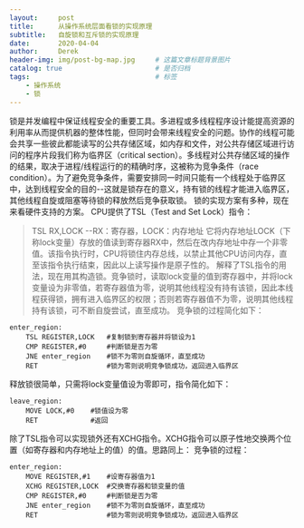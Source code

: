 ```yaml
---
layout:     post
title:      从操作系统层面看锁的实现原理 
subtitle:   自旋锁和互斥锁的实现原理
date:       2020-04-04
author:     Derek
header-img: img/post-bg-map.jpg 	# 这篇文章标题背景图片
catalog: true 						# 是否归档
tags:								# 标签
    - 操作系统
    - 锁
---
```

锁是并发编程中保证线程安全的重要工具。多进程或多线程程序设计能提高资源的利用率从而提供机器的整体性能，但同时会带来线程安全的问题。协作的线程可能会共享一些彼此都能读写的公共存储区域，如内存和文件，对公共存储区域进行访问的程序片段我们称为临界区（critical section）。多线程对公共存储区域的操作的结果，取决于进程/线程运行的的精确时序，这被称为竞争条件（race condition）。为了避免竞争条件，需要安排同一时间只能有一个线程处于临界区中，达到线程安全的目的--这就是锁存在的意义，持有锁的线程才能进入临界区，其他线程自旋或阻塞等待锁的释放然后竞争获取锁。
锁的实现方案有多种，现在来看硬件支持的方案。
CPU提供了TSL（Test and Set Lock）指令：
> TSL RX,LOCK  --RX：寄存器，LOCK：内存地址
它将内存地址LOCK（下称lock变量）存放的值读到寄存器RX中，然后在改内存地址中存一个非零值。该指令执行时，CPU将锁住内存总线，以禁止其他CPU访问内存，直至该指令执行结束，因此以上读写操作是原子性的。
解释了TSL指令的用法，现在用其构造锁。竞争锁时，读取lock变量的值到寄存器中，并将lock变量设为非零值，若寄存器值为零，说明其他线程没有持有该锁，因此本线程获得锁，拥有进入临界区的权限；否则若寄存器值不为零，说明其他线程持有该锁，可不断自旋尝试，直至成功。
竞争锁的过程简化如下：
```
enter_region:
	TSL REGISTER,LOCK 	#复制锁到寄存器并将锁设为1
	CMP REGISTER,#0 	#判断锁是否为零
	JNE enter_region	#锁不为零则自旋循环，直至成功
	RET 				#锁为零则说明竞争锁成功，返回进入临界区
```
释放锁很简单，只需将lock变量值设为零即可，指令简化如下：
```
leave_region:
	MOVE LOCK,#0	#锁值设为零
	RET 			#返回
```
除了TSL指令可以实现锁外还有XCHG指令。XCHG指令可以原子性地交换两个位置（如寄存器和内存地址上的值）的值。思路同上：
竞争锁的过程：
```
enter_region:
	MOVE REGISTER,#1	#设寄存器值为1
	XCHG REGISTER,LOCK 	#交换寄存器和锁变量的值
	CMP REGISTER,#0 	#判断锁是否为零
	JNE enter_region	#锁不为零则自旋循环，直至成功
	RET 				#锁为零则说明竞争锁成功，返回进入临界区
```









